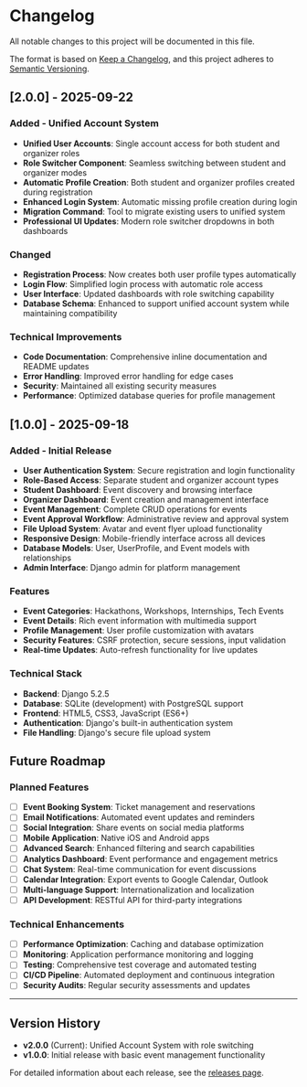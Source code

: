 # Changelog

All notable changes to this project will be documented in this file.

The format is based on [Keep a Changelog](https://keepachangelog.com/en/1.0.0/),
and this project adheres to [Semantic Versioning](https://semver.org/spec/v2.0.0.html).

## [2.0.0] - 2025-09-22

### Added - Unified Account System
- **Unified User Accounts**: Single account access for both student and organizer roles
- **Role Switcher Component**: Seamless switching between student and organizer modes
- **Automatic Profile Creation**: Both student and organizer profiles created during registration
- **Enhanced Login System**: Automatic missing profile creation during login
- **Migration Command**: Tool to migrate existing users to unified system
- **Professional UI Updates**: Modern role switcher dropdowns in both dashboards

### Changed
- **Registration Process**: Now creates both user profile types automatically
- **Login Flow**: Simplified login process with automatic role access
- **User Interface**: Updated dashboards with role switching capability
- **Database Schema**: Enhanced to support unified account system while maintaining compatibility

### Technical Improvements
- **Code Documentation**: Comprehensive inline documentation and README updates
- **Error Handling**: Improved error handling for edge cases
- **Security**: Maintained all existing security measures
- **Performance**: Optimized database queries for profile management

## [1.0.0] - 2025-09-18

### Added - Initial Release
- **User Authentication System**: Secure registration and login functionality
- **Role-Based Access**: Separate student and organizer account types
- **Student Dashboard**: Event discovery and browsing interface
- **Organizer Dashboard**: Event creation and management interface
- **Event Management**: Complete CRUD operations for events
- **Event Approval Workflow**: Administrative review and approval system
- **File Upload System**: Avatar and event flyer upload functionality
- **Responsive Design**: Mobile-friendly interface across all devices
- **Database Models**: User, UserProfile, and Event models with relationships
- **Admin Interface**: Django admin for platform management

### Features
- **Event Categories**: Hackathons, Workshops, Internships, Tech Events
- **Event Details**: Rich event information with multimedia support
- **Profile Management**: User profile customization with avatars
- **Security Features**: CSRF protection, secure sessions, input validation
- **Real-time Updates**: Auto-refresh functionality for live updates

### Technical Stack
- **Backend**: Django 5.2.5
- **Database**: SQLite (development) with PostgreSQL support
- **Frontend**: HTML5, CSS3, JavaScript (ES6+)
- **Authentication**: Django's built-in authentication system
- **File Handling**: Django's secure file upload system

## Future Roadmap

### Planned Features
- [ ] **Event Booking System**: Ticket management and reservations
- [ ] **Email Notifications**: Automated event updates and reminders
- [ ] **Social Integration**: Share events on social media platforms
- [ ] **Mobile Application**: Native iOS and Android apps
- [ ] **Advanced Search**: Enhanced filtering and search capabilities
- [ ] **Analytics Dashboard**: Event performance and engagement metrics
- [ ] **Chat System**: Real-time communication for event discussions
- [ ] **Calendar Integration**: Export events to Google Calendar, Outlook
- [ ] **Multi-language Support**: Internationalization and localization
- [ ] **API Development**: RESTful API for third-party integrations

### Technical Enhancements
- [ ] **Performance Optimization**: Caching and database optimization
- [ ] **Monitoring**: Application performance monitoring and logging
- [ ] **Testing**: Comprehensive test coverage and automated testing
- [ ] **CI/CD Pipeline**: Automated deployment and continuous integration
- [ ] **Security Audits**: Regular security assessments and updates

---

## Version History

- **v2.0.0** (Current): Unified Account System with role switching
- **v1.0.0**: Initial release with basic event management functionality

For detailed information about each release, see the [releases page](https://github.com/Bhoumik-006/collage_project_final_/releases).
